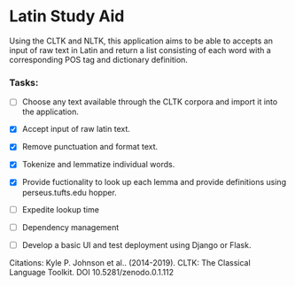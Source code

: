 # Latin Study Aid

Using the CLTK and NLTK, this application aims to be able to accepts an input of raw text in Latin and return a list 
consisting of each word with a corresponding POS tag and dictionary definition.


### Tasks:
- [ ] Choose any text available through the CLTK corpora and import it into the application.
- [X] Accept input of raw latin text.
- [X] Remove punctuation and format text.
- [X] Tokenize and lemmatize individual words. 
- [X] Provide fuctionality to look up each lemma and provide definitions using perseus.tufts.edu hopper.
- [ ] Expedite lookup time
- [ ] Dependency management
- [ ] Develop a basic UI and test deployment using Django or Flask.


Citations:
Kyle P. Johnson et al.. (2014-2019). CLTK: The Classical Language Toolkit. DOI 10.5281/zenodo.0.1.112
